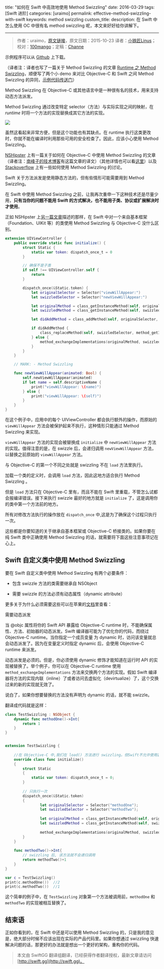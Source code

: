 title: "如何在 Swift 中高效地使用 Method Swizzling"
date: 2016-03-29
tags: [Swift 进阶]
categories: [uraimo]
permalink: effective-method-swizzling-with-swift
keywords: method swizzling
custom_title: 
description: 在 Swift 中怎么使用 OC 中很有名 method swizzling 呢，本文来好好给你讲解下。

---
> 作者：uraimo，[原文链接](https://www.uraimo.com/2015/10/23/effective-method-swizzling-with-swift/)，原文日期：2015-10-23
> 译者：[小铁匠Linus](http://linusling.com)；校对：[100mango](undefined)；定稿：[Channe](undefined)
  







<!--此处开始正文-->

示例程序可以从 [Github](https://github.com/uraimo/SwizzlingInSwift/) 上下载。

（译者注：译者也写了一篇关于 Method Swizzling 的文章 [Runtime 之 Method Swizzling](http://linusling.com/2016/03/23/method-swizzling-in-ios/)，顺便写了两个小 demo 来对比 Objective-C 和 Swift 之间 Method Swizzling 的异同，[示例代码传送门](https://github.com/LinusLing/RuntimeTest)）

Method Swizzling 在 Objective-C 或其他语言中是一种很有名的技术，用来支持动态方法派发。

Method Swizzling 通过改变特定 selector（方法）与实际实现之间的映射，在 *runtime* 时将一个方法的实现替换成其它方法的实现。

![](/img/articles/effective-method-swizzling-with-swift/swizzling.png1459213818.9107738)

虽然这看起来非常方便，但是这个功能也有其缺点。在 runtime 执行这类更改时，你就不能在编译时利用那些可用的安全检查了。因此，应该小心使用 Method Swizzling。
<!--more-->

[NSHipster](http://nshipster.com/method-swizzling/) 上有一篇关于如何在 Objective-C 中使用 Method Swizzling 的文章（译者注：[南峰子的技术博客](http://southpeak.github.io/blog/2014/11/06/objective-c-runtime-yun-xing-shi-zhi-si-:method-swizzling/)有这篇文章的译文）（其他详情也可以看[这里](https://www.mikeash.com/pyblog/friday-qa-2010-01-29-method-replacement-for-fun-and-profit.html)）以及 [Stackoverflow](http://stackoverflow.com/q/5339276) 上有一些如何使用 Method Swizzling 的讨论。

Swift 关于方法派发是使用静态方法的，但有些情形可能需要用到 Method Swizzling。

在 Swift 中使用 Method Swizzling 之前，让我再次重申一下这种技术还是尽量少用，**只有当你的问题不能用 Swift 的方式解决，也不能用子类、协议或扩展解决时才使用**。

正如 NSHipster 上[另一篇文章](http://nshipster.com/swift-objc-runtime/)描述的那样，在 Swift 中对一个来自基本框架（Foundation、UIKit 等）的类使用 Method Swizzling 与 Objective-C 没什么区别。

```swift
extension UIViewController {
    public override static func initialize() {
        struct Static {
            static var token: dispatch_once_t = 0
        }

        // 确保不是子类
        if self !== UIViewController.self {
            return
        }

        dispatch_once(&Static.token) {
            let originalSelector = Selector("viewWillAppear:")
            let swizzledSelector = Selector("newViewWillAppear:")

            let originalMethod = class_getInstanceMethod(self, originalSelector)
            let swizzledMethod = class_getInstanceMethod(self, swizzledSelector)

            let didAddMethod = class_addMethod(self, originalSelector, method_getImplementation(swizzledMethod), method_getTypeEncoding(swizzledMethod))

            if didAddMethod {
                class_replaceMethod(self, swizzledSelector, method_getImplementation(originalMethod), method_getTypeEncoding(originalMethod))
            } else {
                method_exchangeImplementations(originalMethod, swizzledMethod);
            }
        }
    }

    // MARK: - Method Swizzling

    func newViewWillAppear(animated: Bool) {
        self.newViewWillAppear(animated)
        if let name = self.descriptiveName {
            print("viewWillAppear: \(name)")
        } else {
            print("viewWillAppear: \(self)")
        }
    }
}
```

在这个例子中，应用中的每个 UIViewController 都会执行额外的操作，而原始的 `viewWillAppear` 方法会被保护起来不执行，这种情形只能通过 Method Swizzling 来实现。

`viewWillAppear` 方法的实现会被替换成 `initialize` 中 `newViewWillAppear` 方法的实现。值得注意的是，在 swizzle 后，会递归调用 `newViewWillAppear` 方法，以替换之前原始的 `viewWillAppear` 方法。

与 Objective-C 的第一个不同之处就是 swizzling 不在 `load` 方法里执行。

加载一个类的定义时，会调用 `load` 方法，因此这地方适合执行 Method Swizzling 。

但是 `load` 方法只在 Objective-C 里有，而且不能在 Swift 里重载，不管怎么试都会报编译错误。接下来执行 swizzle 最好的地方就是 `initialize` 了，这是调用你的类中第一个方法前的地方。

所有对修改方法执行的操作放在 `dispatch_once` 中,这是为了确保这个过程只执行一次。

这些都是你要知道的关于继承自基本框架或  Objective-C 桥接类的。如果你要在纯 Swift 类中正确使用 Method Swizzling 的话，就需要将下面这些注意事项记在心上。

## Swift 自定义类中使用 Method Swizzling

要在 Swift 自定义类中使用 Method Swizzling 有两个必要条件：

* 包含 swizzle 方法的类需要继承自 NSObject

* 需要 swizzle 的方法必须有动态属性（dynamic attribute）

更多关于为什么必须需要这些可以在苹果的[文档](https://developer.apple.com/library/prerelease/ios/documentation/Swift/Conceptual/BuildingCocoaApps/InteractingWithObjective-CAPIs.html#//apple_ref/doc/uid/TP40014216-CH4-XID_38)里查看：

需要动态派发

当 @objc 属性将你的 Swift API 暴露给 Objective-C runtime 时，不能确保属性、方法、初始器的动态派发。Swift 编译器可能为了优化你的代码，而绕过 Objective-C runtime。当你指定一个成员变量 为 dynamic 时，访问该变量就总会动态派发了。因为在变量定义时指定 dynamic 后，会使用 Objective-C runtime 来派发。

动态派发是必须的。但是，你必须使用 dynamic 修饰才能知道在运行时 API 的实现被替换了。举个例子，你可以在 Objective-C runtime 使用 `method_exchangeImplementations` 方法来交换两个方法的实现。假如 Swift 编译器将方法的实现内联（inline）了或者访问去虚拟化（devirtualize）了，这个交换过来的新的实现就无效了。

说白了，如果你想要替换的方法没有声明为 dynamic 的话，就不能 swizzle。

翻译成代码就是这样：

```swift
class TestSwizzling : NSObject {
    dynamic func methodOne()->Int{
        return 1
    }
}


extension TestSwizzling {
    
    //在 Objective-C 中,我们在 load() 方法进行 swizzling。但Swift不允许使用这个方法。
    override class func initialize()
    {
        struct Static
        {
            static var token: dispatch_once_t = 0;
        }
        
        // 只执行一次
        dispatch_once(&Static.token)
        {
                let originalSelector = Selector("methodOne");
                let swizzledSelector = Selector("methodTwo");
                
                let originalMethod = class_getInstanceMethod(self, originalSelector);
                let swizzledMethod = class_getInstanceMethod(self, swizzledSelector);
                
                method_exchangeImplementations(originalMethod, swizzledMethod);
        }
    }
    
    func methodTwo()->Int{
        // swizzling 后, 该方法就不会递归调用
        return methodTwo()+1
    }
}

var c = TestSwizzling()
print(c.methodOne())  //2
print(c.methodTwo())  //1
```

这个简单的例子中，在 `TestSwizzling` 对象第一个方法被调用前，`methodOne` 和 `methodTwo` 的实现被相互替换了。

## 结束语

正如你看到的，在 Swift 中还是可以使用 Method Swizzling 的，只是我的意见是，绝大部分时候不应该出现在实际的产品代码里。如果你想通过 swizzling 快速解决问题的话，那更好的办法就是想出一个更好的架构，重构你的代码。
> 本文由 SwiftGG 翻译组翻译，已经获得作者翻译授权，最新文章请访问 [http://swift.gg](http://swift.gg)。